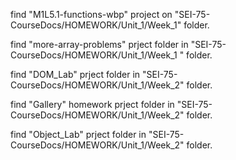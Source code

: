 find "M1L5.1-functions-wbp" project on "SEI-75-CourseDocs/HOMEWORK/Unit_1/Week_1" folder.

find "more-array-problems" prject folder in "SEI-75-CourseDocs/HOMEWORK/Unit_1/Week_1 " folder.

find "DOM_Lab" prject folder in "SEI-75-CourseDocs/HOMEWORK/Unit_1/Week_2" folder.

find "Gallery" homework prject folder in "SEI-75-CourseDocs/HOMEWORK/Unit_1/Week_2" folder.

find "Object_Lab" prject folder in "SEI-75-CourseDocs/HOMEWORK/Unit_1/Week_2" folder.